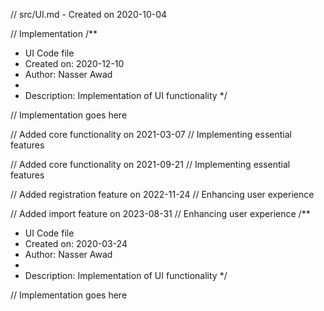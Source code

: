 // src/UI.md - Created on 2020-10-04

// Implementation
/**
 * UI Code file
 * Created on: 2020-12-10
 * Author: Nasser Awad
 *
 * Description: Implementation of UI functionality
 */
 
// Implementation goes here


// Added core functionality on 2021-03-07
// Implementing essential features

// Added core functionality on 2021-09-21
// Implementing essential features

// Added registration feature on 2022-11-24
// Enhancing user experience

// Added import feature on 2023-08-31
// Enhancing user experience
/**
 * UI Code file
 * Created on: 2020-03-24
 * Author: Nasser Awad
 *
 * Description: Implementation of UI functionality
 */
 
// Implementation goes here


